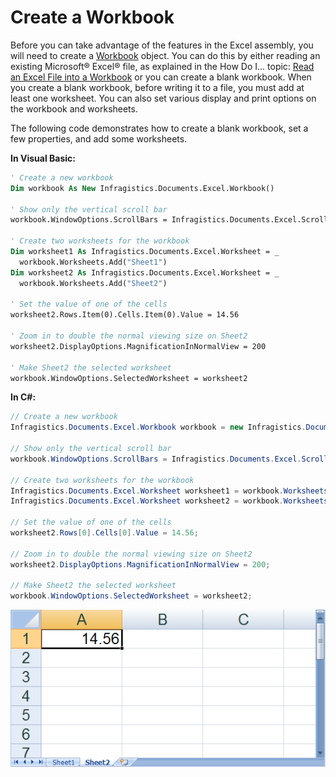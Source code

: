 ﻿<!--
|metadata|
{
    "fileName": "excelengine-create-a-workbook",
    "controlName": "Infragistics Excel Library",
    "tags": ["Getting Started"]
}
|metadata|
-->

# Create a Workbook

Before you can take advantage of the features in the Excel assembly, you will need to create a [Workbook](Infragistics.Web.Mvc.Documents.Excel~Infragistics.Documents.Excel.Workbook.html "Link to the Web API Reference Guide to the Workbook member.") object. You can do this by either reading an existing Microsoft® Excel® file, as explained in the How Do I... topic: [Read an Excel File into a Workbook](ExcelEngine-Read-an-Excel-File-Into-a-Workbook.html "Explains how to read and excel file into a workbook.") or you can create a blank workbook. When you create a blank workbook, before writing it to a file, you must add at least one worksheet. You can also set various display and print options on the workbook and worksheets.

The following code demonstrates how to create a blank workbook, set a few properties, and add some worksheets.

**In Visual Basic:**

```vb
' Create a new workbook
Dim workbook As New Infragistics.Documents.Excel.Workbook()

' Show only the vertical scroll bar
workbook.WindowOptions.ScrollBars = Infragistics.Documents.Excel.ScrollBars.Vertical

' Create two worksheets for the workbook
Dim worksheet1 As Infragistics.Documents.Excel.Worksheet = _
  workbook.Worksheets.Add("Sheet1")
Dim worksheet2 As Infragistics.Documents.Excel.Worksheet = _
  workbook.Worksheets.Add("Sheet2")

' Set the value of one of the cells
worksheet2.Rows.Item(0).Cells.Item(0).Value = 14.56

' Zoom in to double the normal viewing size on Sheet2
worksheet2.DisplayOptions.MagnificationInNormalView = 200

' Make Sheet2 the selected worksheet
workbook.WindowOptions.SelectedWorksheet = worksheet2
```

**In C#:**

```csharp
// Create a new workbook
Infragistics.Documents.Excel.Workbook workbook = new Infragistics.Documents.Excel.Workbook();

// Show only the vertical scroll bar
workbook.WindowOptions.ScrollBars = Infragistics.Documents.Excel.ScrollBars.Vertical;
                        
// Create two worksheets for the workbook
Infragistics.Documents.Excel.Worksheet worksheet1 = workbook.Worksheets.Add( "Sheet1" );
Infragistics.Documents.Excel.Worksheet worksheet2 = workbook.Worksheets.Add( "Sheet2" );

// Set the value of one of the cells
worksheet2.Rows[0].Cells[0].Value = 14.56;

// Zoom in to double the normal viewing size on Sheet2
worksheet2.DisplayOptions.MagnificationInNormalView = 200;

// Make Sheet2 the selected worksheet
workbook.WindowOptions.SelectedWorksheet = worksheet2;
```
![Displays the results of using the code listed above.](images/ExcelEngine_Create_a_Workbook_01.png)